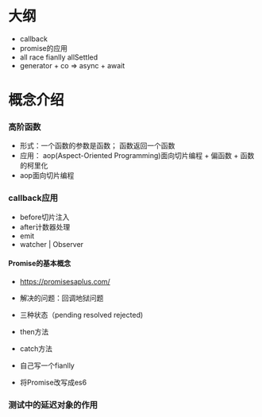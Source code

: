 # 大纲
- callback
- promise的应用
- all race fianlly allSettled
- generator + co => async + await

# 概念介绍 
### 高阶函数 
- 形式：一个函数的参数是函数； 函数返回一个函数
- 应用： aop(Aspect-Oriented Programming)面向切片编程 + 偏函数 + 函数的柯里化
- aop面向切片编程


### callback应用
- before切片注入 
- after计数器处理
- emit 
- watcher  | Observer

#### Promise的基本概念
- https://promisesaplus.com/
- 解决的问题：回调地狱问题
- 三种状态（pending resolved rejected)
- then方法
- catch方法

- 自己写一个fianlly
- 将Promise改写成es6
### 测试中的延迟对象的作用
